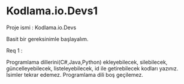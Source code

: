 # Kodlama.io.Devs1

Proje ismi : Kodlama.io.Devs

Basit bir gereksinimle başlayalım.

Req 1 :

Programlama dillerini(C#,Java,Python) ekleyebilecek, silebilecek, güncelleyebilecek, listeleyebilecek, id ile getirebilecek kodları yazınız.
İsimler tekrar edemez.
Programlama dili boş geçilemez.
